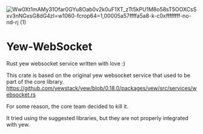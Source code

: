 ![Ww0Xt1mAMy31Ofar0GYu8Oab0v2k0uF1XT_zTt5kPU1M8o58sT5OOXCsSxv3nNGxsG8dG4zI=w1060-fcrop64=1,00005a57ffffa5a8-k-c0xffffffff-no-nd-rj (1)](https://user-images.githubusercontent.com/1176339/155262320-ce1406f0-d35d-418e-a8b9-60b928cceeb2.jpeg)

# Yew-WebSocket
Rust yew websocket service written with love :)

This crate is based on the original yew websocket service that used to be part of the core library.
https://github.com/yewstack/yew/blob/0.18.0/packages/yew/src/services/websocket.rs

For some reason, the core team decided to kill it.

It tried using the suggested libraries, but they are not properly integrated with yew.

